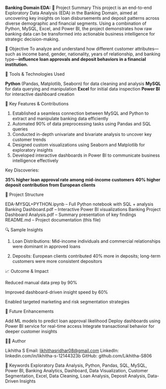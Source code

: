 **Banking Domain EDA:**
📌 Project Summary
This project is an end-to-end Exploratory Data Analysis (EDA) in the Banking Domain, aimed at uncovering key insights on loan disbursements and deposit patterns across diverse demographic and financial segments. Using a combination of Python, MySQL, Excel, and Power BI, the project demonstrates how raw banking data can be transformed into actionable business intelligence for strategic decision-making.

🎯 Objective
To analyze and understand how different customer attributes—such as income band, gender, nationality, years of relationship, and banking type—**influence loan approvals and deposit behaviors in a financial institution.**

🧰 Tools & Technologies Used

**Python** (Pandas, Matplotlib, Seaborn) for data cleaning and analysis
**MySQL** for data querying and manipulation
**Excel** for initial data inspection
**Power BI** for interactive dashboard creation

🧠 Key Features & Contributions

1. Established a seamless connection between MySQL and Python to extract and manipulate banking data efficiently
2. Automated 90% of data preprocessing tasks using Pandas and SQL queries
3. Conducted in-depth univariate and bivariate analysis to uncover key customer trends
4. Designed custom visualizations using Seaborn and Matplotlib for exploratory insights
5. Developed interactive dashboards in Power BI to communicate business intelligence effectively

Key Discoveries:

**35% higher loan approval rate among mid-income customers**
**40% higher deposit contribution from European clients**

📂 Project Structure

EDA-MYSQL+PYTHON.ipynb – Full Python notebook with SQL + analysis
Banking Dashboard.pdf – Interactive Power BI visualizations
Banking Project Dashboard Analysis.pdf – Summary presentation of key findings
README.md – Project documentation (this file)

🔍 Sample Insights

1. Loan Distributions:
Mid-income individuals and commercial relationships were dominant in approved loans

2. Deposits:
European clients contributed 40% more in deposits; long-term customers were more consistent depositors

📈 Outcome & Impact

Reduced manual data prep by 90%

Improved dashboard-driven insight speed by 60%

Enabled targeted marketing and risk segmentation strategies

🚀 Future Enhancements

Add ML models to predict loan approval likelihood
Deploy dashboards using Power BI service for real-time access
Integrate transactional behavior for deeper customer insights

👩‍💻 Author

Likhitha S
Email: likhithasridhar08@gmail.com
LinkedIn: linkedin.com/in/likhitha-s-12144323b
GitHub: github.com/Likhitha-S806

📌 Keywords
Exploratory Data Analysis, Python, Pandas, SQL, MySQL, Power BI, Banking Analytics, Dashboard, Data Visualization, Customer Segmentation, Excel, Data Cleaning, Loan Analysis, Deposit Analysis, Data-Driven Insights

